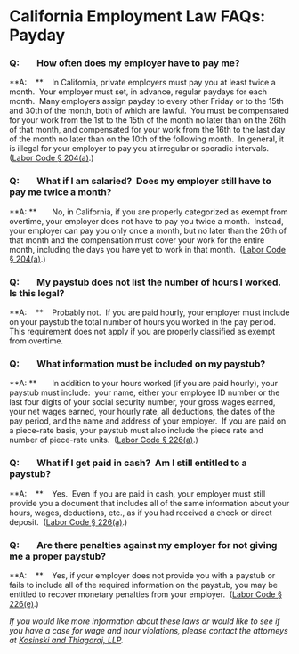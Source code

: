# California Employment Law FAQs:  Payday

### **Q:        How often does my employer have to pay me?**

**A:    **    In California, private employers must pay you at least twice a month.  Your employer must set, in advance, regular paydays for each month.  Many employers assign payday to every other Friday or to the 15th and 30th of the month, both of which are lawful.  You must be compensated for your work from the 1st to the 15th of the month no later than on the 26th of that month, and compensated for your work from the 16th to the last day of the month no later than on the 10th of the following month.  In general, it is illegal for your employer to pay you at irregular or sporadic intervals.  ([Labor Code § 204(a)](http://www.leginfo.ca.gov/cgi-bin/displaycode?section=lab&group=00001-01000&file=200-244).)

### **Q:        What if I am salaried?  Does my employer still have to pay me twice a month?**

**A: **       No, in California, if you are properly categorized as exempt from overtime, your employer does not have to pay you twice a month.  Instead, your employer can pay you only once a month, but no later than the 26th of that month and the compensation must cover your work for the entire month, including the days you have yet to work in that month.  ([Labor Code § 204(a)](http://www.leginfo.ca.gov/cgi-bin/displaycode?section=lab&group=00001-01000&file=200-244).)

### **Q:        My paystub does not list the number of hours I worked.  Is this legal?**

**A:    **    Probably not.  If you are paid hourly, your employer must include on your paystub the total number of hours you worked in the pay period.  This requirement does not apply if you are properly classified as exempt from overtime.

### **Q:        What information must be included on my paystub?**

**A: **       In addition to your hours worked (if you are paid hourly), your paystub must include:  your name, either your employee ID number or the last four digits of your social security number, your gross wages earned, your net wages earned, your hourly rate, all deductions, the dates of the pay period, and the name and address of your employer.  If you are paid on a piece-rate basis, your paystub must also include the piece rate and number of piece-rate units.  ([Labor Code § 226(a)](http://www.leginfo.ca.gov/cgi-bin/displaycode?section=lab&group=00001-01000&file=200-244).)

### **Q:        What if I get paid in cash?  Am I still entitled to a paystub?**

**A:    **    Yes.  Even if you are paid in cash, your employer must still provide you a document that includes all of the same information about your hours, wages, deductions, etc., as if you had received a check or direct deposit.  ([Labor Code § 226(a)](http://www.leginfo.ca.gov/cgi-bin/displaycode?section=lab&group=00001-01000&file=200-244).)

### **Q:        Are there penalties against my employer for not giving me a proper paystub?**

**A:    **    Yes, if your employer does not provide you with a paystub or fails to include all of the required information on the paystub, you may be entitled to recover monetary penalties from your employer.  ([Labor Code § 226(e)](http://www.leginfo.ca.gov/cgi-bin/displaycode?section=lab&group=00001-01000&file=200-244).)

_If you would like more information about these laws or would like to see if you have a case for wage and hour violations, please contact the attorneys at [Kosinski and Thiagaraj, LLP](/home)._